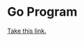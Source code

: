 # Go Program

[Take this link.](https://github.com/carmine-anderson/comp423-course-notes/blob/main/docs/tutorials/go-setup.md)